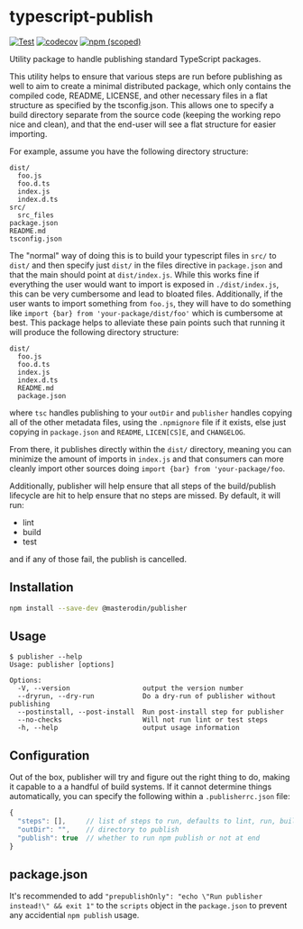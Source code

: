 # typescript-publish

[![Test](https://github.com/MasterOdin/publisher/workflows/Test/badge.svg?branch=master)](https://github.com/MasterOdin/publisher/actions?query=workflow%3ATest+branch%3Amaster)
[![codecov](https://codecov.io/gh/MasterOdin/publisher/branch/master/graph/badge.svg)](https://codecov.io/gh/MasterOdin/publisher)
[![npm (scoped)](https://img.shields.io/npm/v/@masterodin/publisher)](https://npmjs.com/package/@masterodin/publisher)

Utility package to handle publishing standard TypeScript packages.

This utility helps to ensure that various steps are run before publishing as well to aim to create a minimal
distributed package, which only contains the compiled code, README, LICENSE, and other necessary files in a
flat structure as specified by the tsconfig.json. This allows one to specify a build directory separate from
the source code (keeping the working repo nice and clean), and that the end-user will see a flat structure for
easier importing.

For example, assume you have the following directory structure:

```text
dist/
  foo.js
  foo.d.ts
  index.js
  index.d.ts
src/
  src_files
package.json
README.md
tsconfig.json
```

The "normal" way of doing this is to build your typescript files in `src/` to `dist/` and then specify just `dist/`
in the files directive in `package.json` and that the main should point at `dist/index.js`. While this works fine if
everything the user would want to import is exposed in `./dist/index.js`, this can be very cumbersome and lead to
bloated files. Additionally, if the user wants to import something from `foo.js`, they will have to do something like
`import {bar} from 'your-package/dist/foo'` which is cumbersome at best. This package helps to alleviate these pain
points such that running it will produce the following directory structure:

```text
dist/
  foo.js
  foo.d.ts
  index.js
  index.d.ts
  README.md
  package.json
```

where `tsc` handles publishing to your `outDir` and `publisher` handles copying all of the other metadata files, using
the `.npmignore` file if it exists, else just copying in `package.json` and `README`, `LICEN[CS]E`, and `CHANGELOG`.

From there, it publishes directly within the `dist/` directory, meaning you can minimize the amount of imports in `index.js`
and that consumers can more cleanly import other sources doing `import {bar} from 'your-package/foo`.

Additionally, publisher will help ensure that all steps of the build/publish lifecycle are hit to help ensure
that no steps are missed. By default, it will run:
* lint
* build
* test

and if any of those fail, the publish is cancelled.

## Installation

```bash
npm install --save-dev @masterodin/publisher
```

## Usage

```text
$ publisher --help
Usage: publisher [options]

Options:
  -V, --version                  output the version number
  --dryrun, --dry-run            Do a dry-run of publisher without publishing
  --postinstall, --post-install  Run post-install step for publisher
  --no-checks                    Will not run lint or test steps
  -h, --help                     output usage information
```

## Configuration

Out of the box, publisher will try and figure out the right thing to do, making it capable to a
a handful of build systems. If it cannot determine things automatically, you can specify the following
within a `.publisherrc.json` file:

```javascript
{
  "steps": [],     // list of steps to run, defaults to lint, run, build
  "outDir": "",    // directory to publish
  "publish": true  // whether to run npm publish or not at end
}
```

## package.json

It's recommended to add `"prepublishOnly": "echo \"Run publisher instead!\" && exit 1"` to the
`scripts` object in the `package.json` to prevent any accidential `npm publish` usage.
